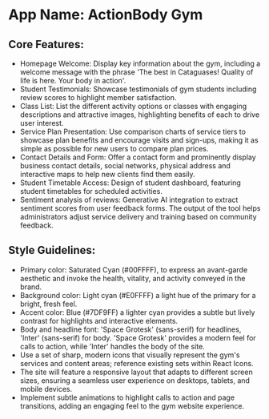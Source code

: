# **App Name**: ActionBody Gym

## Core Features:

- Homepage Welcome: Display key information about the gym, including a welcome message with the phrase 'The best in Cataguases! Quality of life is here. Your body in action'.
- Student Testimonials: Showcase testimonials of gym students including review scores to highlight member satisfaction.
- Class List: List the different activity options or classes with engaging descriptions and attractive images, highlighting benefits of each to drive user interest.
- Service Plan Presentation: Use comparison charts of service tiers to showcase plan benefits and encourage visits and sign-ups, making it as simple as possible for new users to compare plan prices.
- Contact Details and Form: Offer a contact form and prominently display business contact details, social networks, physical address and interactive maps to help new clients find them easily.
- Student Timetable Access: Design of student dashboard, featuring student timetables for scheduled activities.
- Sentiment analysis of reviews: Generative AI integration to extract sentiment scores from user feedback forms. The output of the tool helps administrators adjust service delivery and training based on community feedback.

## Style Guidelines:

- Primary color: Saturated Cyan (#00FFFF), to express an avant-garde aesthetic and invoke the health, vitality, and activity conveyed in the brand.
- Background color: Light cyan (#E0FFFF) a light hue of the primary for a bright, fresh feel.
- Accent color: Blue (#7DF9FF) a lighter cyan provides a subtle but lively contrast for highlights and interactive elements.
- Body and headline font: 'Space Grotesk' (sans-serif) for headlines, 'Inter' (sans-serif) for body. 'Space Grotesk' provides a modern feel for calls to action, while 'Inter' handles the body of the site. 
- Use a set of sharp, modern icons that visually represent the gym's services and content areas; reference existing sets within React Icons.
- The site will feature a responsive layout that adapts to different screen sizes, ensuring a seamless user experience on desktops, tablets, and mobile devices.
- Implement subtle animations to highlight calls to action and page transitions, adding an engaging feel to the gym website experience.